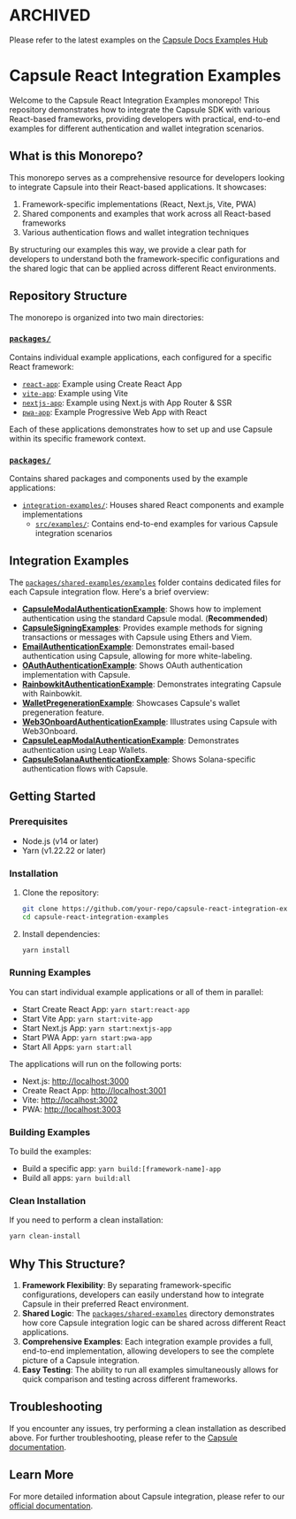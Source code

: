 # ARCHIVED

Please refer to the latest examples on the
[Capsule Docs Examples Hub](https://docs.usecapsule.com/getting-started/examples)

# Capsule React Integration Examples

Welcome to the Capsule React Integration Examples monorepo! This repository demonstrates how to integrate the Capsule SDK with various React-based frameworks, providing developers with practical, end-to-end examples for different authentication and wallet integration scenarios.

## What is this Monorepo?

This monorepo serves as a comprehensive resource for developers looking to integrate Capsule into their React-based applications. It showcases:

1. Framework-specific implementations (React, Next.js, Vite, PWA)
2. Shared components and examples that work across all React-based frameworks
3. Various authentication flows and wallet integration techniques

By structuring our examples this way, we provide a clear path for developers to understand both the framework-specific configurations and the shared logic that can be applied across different React environments.

## Repository Structure

The monorepo is organized into two main directories:

### [`packages/`](./packages/)

Contains individual example applications, each configured for a specific React framework:

- [`react-app`](./packages/with-react-craco/): Example using Create React App
- [`vite-app`](./packages/with-react-vite/): Example using Vite
- [`nextjs-app`](./packages/with-nextjs/): Example using Next.js with App Router & SSR
- [`pwa-app`](./packages/with-react-pwa/): Example Progressive Web App with React

Each of these applications demonstrates how to set up and use Capsule within its specific framework context.

### [`packages/`](./packages/)

Contains shared packages and components used by the example applications:

- [`integration-examples/`](./packages/shared-examples/): Houses shared React components and example implementations
  - [`src/examples/`](./packages/shared-examples/examples/): Contains end-to-end examples for various Capsule integration scenarios

## Integration Examples

The [`packages/shared-examples/examples`](./packages/shared-examples/examples/) folder contains dedicated files for each Capsule integration flow. Here's a brief overview:

- [**CapsuleModalAuthenticationExample**](./packages/shared-examples/examples/CapsuleModalAuthenticationExample.tsx): Shows how to implement authentication using the standard Capsule modal. (**Recommended**)
- [**CapsuleSigningExamples**](./packages/shared-examples/examples/CapsuleSigningExamples.ts): Provides example methods for signing transactions or messages with Capsule using Ethers and Viem.
- [**EmailAuthenticationExample**](./packages/shared-examples/examples/EmailAuthenticationExample.tsx): Demonstrates email-based authentication using Capsule, allowing for more white-labeling.
- [**OAuthAuthenticationExample**](./packages/shared-examples/examples/OAuthAuthenticationExample.tsx): Shows OAuth authentication implementation with Capsule.
- [**RainbowkitAuthenticationExample**](./packages/shared-examples/examples/RainbowkitAuthenticationExample.tsx): Demonstrates integrating Capsule with Rainbowkit.
- [**WalletPregenerationExample**](./packages/shared-examples/examples/WalletPregenerationExample.tsx): Showcases Capsule's wallet pregeneration feature.
- [**Web3OnboardAuthenticationExample**](./packages/shared-examples/examples/Web3OnboardAuthenticationExample.tsx): Illustrates using Capsule with Web3Onboard.
- [**CapsuleLeapModalAuthenticationExample**](./packages/shared-examples/examples/CapsuleLeapModalAuthenticationExample.tsx): Demonstrates authentication using Leap Wallets.
- [**CapsuleSolanaAuthenticationExample**](./packages/shared-examples/examples/CapsuleSolanaAuthenticationExample.tsx): Shows Solana-specific authentication flows with Capsule.

## Getting Started

### Prerequisites

- Node.js (v14 or later)
- Yarn (v1.22.22 or later)

### Installation

1. Clone the repository:

   ```sh
   git clone https://github.com/your-repo/capsule-react-integration-examples.git
   cd capsule-react-integration-examples
   ```

2. Install dependencies:
   ```sh
   yarn install
   ```

### Running Examples

You can start individual example applications or all of them in parallel:

- Start Create React App: `yarn start:react-app`
- Start Vite App: `yarn start:vite-app`
- Start Next.js App: `yarn start:nextjs-app`
- Start PWA App: `yarn start:pwa-app`
- Start All Apps: `yarn start:all`

The applications will run on the following ports:

- Next.js: [http://localhost:3000](http://localhost:3000)
- Create React App: [http://localhost:3001](http://localhost:3001)
- Vite: [http://localhost:3002](http://localhost:3002)
- PWA: [http://localhost:3003](http://localhost:3003)

### Building Examples

To build the examples:

- Build a specific app: `yarn build:[framework-name]-app`
- Build all apps: `yarn build:all`

### Clean Installation

If you need to perform a clean installation:

```sh
yarn clean-install
```

## Why This Structure?

1. **Framework Flexibility**: By separating framework-specific configurations, developers can easily understand how to integrate Capsule in their preferred React environment.
2. **Shared Logic**: The [`packages/shared-examples`](./packages/shared-examples/) directory demonstrates how core Capsule integration logic can be shared across different React applications.
3. **Comprehensive Examples**: Each integration example provides a full, end-to-end implementation, allowing developers to see the complete picture of a Capsule integration.
4. **Easy Testing**: The ability to run all examples simultaneously allows for quick comparison and testing across different frameworks.

## Troubleshooting

If you encounter any issues, try performing a clean installation as described above. For further troubleshooting, please refer to the [Capsule documentation](https://docs.usecapsule.com/troubleshooting/troubleshooting).

## Learn More

For more detailed information about Capsule integration, please refer to our [official documentation](https://docs.usecapsule.com).
